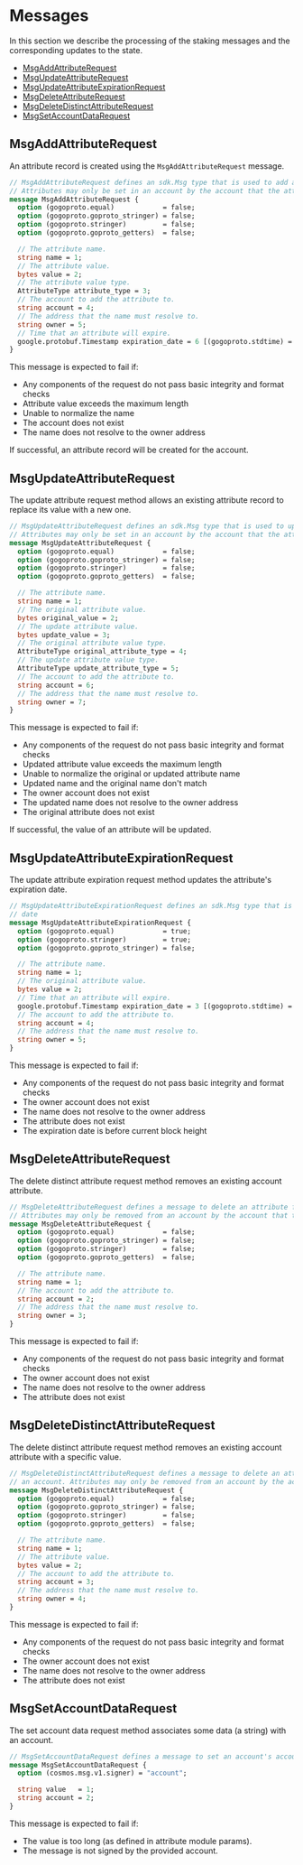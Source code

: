 # Messages

In this section we describe the processing of the staking messages and the corresponding updates to the state.

<!-- TOC -->
  - [MsgAddAttributeRequest](#msgaddattributerequest)
  - [MsgUpdateAttributeRequest](#msgupdateattributerequest)
  - [MsgUpdateAttributeExpirationRequest](#msgupdateattributeexpirationrequest)
  - [MsgDeleteAttributeRequest](#msgdeleteattributerequest)
  - [MsgDeleteDistinctAttributeRequest](#msgdeletedistinctattributerequest)
  - [MsgSetAccountDataRequest](#msgsetaccountdatarequest)



## MsgAddAttributeRequest

An attribute record is created using the `MsgAddAttributeRequest` message.

```proto
// MsgAddAttributeRequest defines an sdk.Msg type that is used to add a new attribute to an account.
// Attributes may only be set in an account by the account that the attribute name resolves to.
message MsgAddAttributeRequest {
  option (gogoproto.equal)            = false;
  option (gogoproto.goproto_stringer) = false;
  option (gogoproto.stringer)         = false;
  option (gogoproto.goproto_getters)  = false;

  // The attribute name.
  string name = 1;
  // The attribute value.
  bytes value = 2;
  // The attribute value type.
  AttributeType attribute_type = 3;
  // The account to add the attribute to.
  string account = 4;
  // The address that the name must resolve to.
  string owner = 5;
  // Time that an attribute will expire.
  google.protobuf.Timestamp expiration_date = 6 [(gogoproto.stdtime) = true, (gogoproto.nullable) = true];
}
```

This message is expected to fail if:
- Any components of the request do not pass basic integrity and format checks
- Attribute value exceeds the maximum length
- Unable to normalize the name
- The account does not exist
- The name does not resolve to the owner address

If successful, an attribute record will be created for the account.

## MsgUpdateAttributeRequest

The update attribute request method allows an existing attribute record to replace its value with a new one.

```proto
// MsgUpdateAttributeRequest defines an sdk.Msg type that is used to update an existing attribute to an account.
// Attributes may only be set in an account by the account that the attribute name resolves to.
message MsgUpdateAttributeRequest {
  option (gogoproto.equal)            = false;
  option (gogoproto.goproto_stringer) = false;
  option (gogoproto.stringer)         = false;
  option (gogoproto.goproto_getters)  = false;

  // The attribute name.
  string name = 1;
  // The original attribute value.
  bytes original_value = 2;
  // The update attribute value.
  bytes update_value = 3;
  // The original attribute value type.
  AttributeType original_attribute_type = 4;
  // The update attribute value type.
  AttributeType update_attribute_type = 5;
  // The account to add the attribute to.
  string account = 6;
  // The address that the name must resolve to.
  string owner = 7;
}
```

This message is expected to fail if:
- Any components of the request do not pass basic integrity and format checks
- Updated attribute value exceeds the maximum length
- Unable to normalize the original or updated attribute name
- Updated name and the original name don't match
- The owner account does not exist
- The updated name does not resolve to the owner address
- The original attribute does not exist

If successful, the value of an attribute will be updated.

## MsgUpdateAttributeExpirationRequest

The update attribute expiration request method updates the attribute's expiration date.

```proto
// MsgUpdateAttributeExpirationRequest defines an sdk.Msg type that is used to update an existing attribute's expiration
// date
message MsgUpdateAttributeExpirationRequest {
  option (gogoproto.equal)            = true;
  option (gogoproto.stringer)         = true;
  option (gogoproto.goproto_stringer) = false;

  // The attribute name.
  string name = 1;
  // The original attribute value.
  bytes value = 2;
  // Time that an attribute will expire.
  google.protobuf.Timestamp expiration_date = 3 [(gogoproto.stdtime) = true, (gogoproto.nullable) = true];
  // The account to add the attribute to.
  string account = 4;
  // The address that the name must resolve to.
  string owner = 5;
}
```

This message is expected to fail if:
- Any components of the request do not pass basic integrity and format checks
- The owner account does not exist
- The name does not resolve to the owner address
- The attribute does not exist
- The expiration date is before current block height

## MsgDeleteAttributeRequest

The delete distinct attribute request method removes an existing account attribute.

```proto
// MsgDeleteAttributeRequest defines a message to delete an attribute from an account
// Attributes may only be removed from an account by the account that the attribute name resolves to.
message MsgDeleteAttributeRequest {
  option (gogoproto.equal)            = false;
  option (gogoproto.goproto_stringer) = false;
  option (gogoproto.stringer)         = false;
  option (gogoproto.goproto_getters)  = false;

  // The attribute name.
  string name = 1;
  // The account to add the attribute to.
  string account = 2;
  // The address that the name must resolve to.
  string owner = 3;
}
```

This message is expected to fail if:
- Any components of the request do not pass basic integrity and format checks
- The owner account does not exist
- The name does not resolve to the owner address
- The attribute does not exist

## MsgDeleteDistinctAttributeRequest

The delete distinct attribute request method removes an existing account attribute with a specific value.

```proto
// MsgDeleteDistinctAttributeRequest defines a message to delete an attribute with matching name, value, and type from
// an account. Attributes may only be removed from an account by the account that the attribute name resolves to.
message MsgDeleteDistinctAttributeRequest {
  option (gogoproto.equal)            = false;
  option (gogoproto.goproto_stringer) = false;
  option (gogoproto.stringer)         = false;
  option (gogoproto.goproto_getters)  = false;

  // The attribute name.
  string name = 1;
  // The attribute value.
  bytes value = 2;
  // The account to add the attribute to.
  string account = 3;
  // The address that the name must resolve to.
  string owner = 4;
}
```

This message is expected to fail if:
- Any components of the request do not pass basic integrity and format checks
- The owner account does not exist
- The name does not resolve to the owner address
- The attribute does not exist

## MsgSetAccountDataRequest

The set account data request method associates some data (a string) with an account.

```protobuf
// MsgSetAccountDataRequest defines a message to set an account's accountdata attribute.
message MsgSetAccountDataRequest {
  option (cosmos.msg.v1.signer) = "account";

  string value   = 1;
  string account = 2;
}
```

This message is expected to fail if:
- The value is too long (as defined in attribute module params).
- The message is not signed by the provided account.
